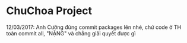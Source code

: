 ChuChoa Project
==============
12/03/2017: Anh Cường đừng commit packages lên nhé, chứ code ở TH toàn commit all, "NẶNG" và chẳng giải quyết được gì
